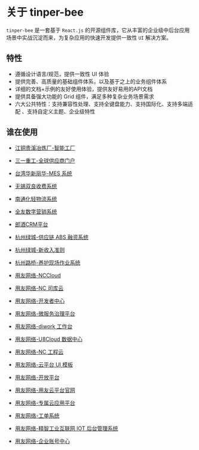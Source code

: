 # 关于 tinper-bee 

`tinper-bee` 是一套基于 `React.js` 的开源组件库，它从丰富的企业级中后台应用场景中实战沉淀而来，为复杂应用的快速开发提供一致性 `UI` 解决方案。

## 特性 

-  遵循设计语言/规范，提供一致性 UI 体验
-  提供完善、高质量的基础组件体系，以及基于之上的业务组件体系
- 详细的文档+示例的友好使用体验，提供友好易用的API文档
- 提供具备强大功能的 Grid 组件，满足多种复杂业务场景需求
- 六大公共特性：支持兼容性处理、支持全键盘能力、支持国际化、支持多端适配 、支持自定义主题、企业级特性

## 谁在使用 

- <a class="summarize" href="javacript:void(0);">江铜贵溪冶炼厂-智能工厂</a>

- <a class="summarize" target="_blank" href="http://gsp.sany.com.cn/wbalone/pages/login/login.html?r=L3diYWxvbmUv">三一重工-全球供应商门户</a>

- <a class="summarize" href="javacript:void(0);">台湾华新丽华-MES 系统</a>

- <a class="summarize" href="javacript:void(0);">无锡双良收费系统</a>

- <a class="summarize" href="javacript:void(0);">南通化轻物流系统</a>

- <a class="summarize" href="javacript:void(0);">全友数字营销系统</a>

- <a class="summarize" href="javacript:void(0);">郎酒CRM平台</a>

- <a class="summarize" href="javacript:void(0);">杭州绿城-供应链 ABS 融资系统</a>

- <a class="summarize" href="javacript:void(0);">杭州绿城-新收入准则</a>

- <a class="summarize" href="javacript:void(0);">杭州路桥-养护现场作业系统</a>

- <a class="summarize" href="javacript:void(0);">用友网络-NCCloud</a>

- <a class="summarize" href="javacript:void(0);">用友网络-NC 司库云</a>

- <a class="summarize" target="_blank" href="https://developer.yonyoucloud.com">用友网络-开发者中心</a>

- <a class="summarize" href="javacript:void(0);">用友网络-微服务治理平台</a>

- <a class="summarize" target="_blank" href="https://www.diwork.com">用友网络-diwork 工作台</a>

- <a class="summarize" href="javacript:void(0);">用友网络-U8Cloud 数据中心</a>

- <a class="summarize" href="javacript:void(0);">用友网络-NC 工程云</a>

- <a class="summarize" href="javacript:void(0);">用友网络-云平台 UI 模板</a>

- <a class="summarize" href="javacript:void(0);">用友网络-开放平台</a>

- <a class="summarize" target="_blank" href="https://www.yonyoucloud.com/">用友网络-用友云平台官网</a>

- <a class="summarize" href="javacript:void(0);">用友网络-专属云应用平台</a>

- <a class="summarize" target="_blank" href="https://ticket.yonyoucloud.com">用友网络-工单系统</a>

- <a class="summarize" href="javacript:void(0);">用友网络-精智工业互联网 IOT 后台管理系统</a>

- <a class="summarize" href="javacript:void(0);">用友网络-企业账号中心</a>